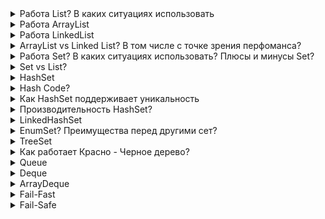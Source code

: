 <details><summary>Работа List? В каких ситуациях использовать</summary>
    <p><b>List</b> - это тип данных, в котором каждый элемент содержит какой-то контент (объект сылочного типа данных),
        а также ссылку на следующий элемент списка
    </p>
    <p>Интерфейс List объединяет несколько реализаций: <b>ArrayList, LinkedList, Vector, Stack</b></p>
    <img src="https://vertex-academy.com/tutorials/wp-content/uploads/2018/06/list-java-vertex-academy.png" width="30%" ><br>
    <p>Основное преимущество списка по сравнению с массивом - его можно легко расширять</p>
    <ul>методы:
        <li><b>int size()</b></li>
        <li><b>boolean isEmpty()</b></li>
        <li><b>boolean contains(Object o)</b></li>
        <li><b>Iterator&lt;E&gt; iterator()</b></li>
        <li><b>Object[] toArray()</b></li>
        <li><b>boolean add(E e)</b></li>
        <li><b>boolean remove(Object o)</b></li>
        <li><b>boolean containsAll(Collection&lt;?&gt; c)</b></li>
        <li><b>boolean addAll(Collection&lt;? extends E&gt; c)</b></li>
        <li><b>void clear()</b></li>
        <li><b>E get(int index)</b></li>
        <li><b>E set(int index, E element)</b></li>
        <li><b>int indexOf(Object o)</b></li>
        <li><b>int lastIndexOf(Object o)</b></li>
        <li><b>of(E... elements)</b> - статические методы</li>
        <li><b>default void replaceAll(UnaryOperator&lt;E&gt; operator)</b> - default method</li>
        <li><b>default void sort(Comparator&lt;? super E&gt; c)</b> - default method</li>
    </ul>
    <ul>использование когда:
        <li>есть элементы, которые могут повторяться</li>
        <li>нужен доступ к элементам по индексу</li>
        <li>возможны null</li>
    </ul>
</details>

<details><summary>Работа ArrayList</summary>
    <p>ArrayList одна из реализаций интерфейса List. В основе ArrayList лежит идея динамического массива, с возможностью
        добавлять и удалять элементы, при этом будет увеличиваться или уменьшаться по мере необходимости
    </p>
    <ul>Конструкторы:
        <li>public ArrayList()</li>
        <li>public ArrayList(int initialCapacity)</li>
        <li>public ArrayList(Collection&lt;? extends E&gt; c)</li>
    </ul>
    <p>При инициализации ArrayList с помощью конструктора без параметров, под капотом, создается массив <b>elementData</b>
    с дефолтным количеством элементов <b>capacity</b> 10 типа Object.
    </p>
    <p>Так же можно инициализировать ArrayList с определенным кол-вом элементов, используя конструктор <b>public ArrayList(int initialCapacity)</b>,
    в случаи передачи 0 - будет инициализирован пустой массив, при передаче отрицательного значения будет выбрашено исключение IllegalArgumentException
    </p>
    <ol>Добавление элементов: list.add("0"):
        <li>проверяется, достаточно ли места в массиве для вставки нового элемента: ensureCapacity(size + 1);</li>
        <li>если достаточно, элемент добавляется в массив: elementData[size++] = element;</li>
        <li>если нет, вызывается метод grow(size + 1) в котором производится увеличение capacity, затем
            копирование существующего массива в новый, с учетом нового размера (capacity) где в конечном итоге вызывается
            нативный метод: System.arraycopy()
        </li>
    </ol>
    <ol>Добавление в «середину» списка: list.add(5, "100"):
        <li>проверяется, достаточно ли места в массиве для вставки нового элемента: ensureCapacity(size+1);</li>
        <li>подготавливается место для нового элемента с помощью: System.arraycopy()</li>
        <li>перезаписывается значение у элемента с указанным индексом: elementData[index] = element; size++;</li>
    </ol>
    <ol>Удаление элементов по индексу:
        <li>Определяется какое количество элементов надо скопировать: int numMoved = size - index - 1;</li>
        <li>затем копируем элементы используя System.arraycopy()</li>
        <li>Уменьшается размер массива и последнему элементу присваивается null: elementData[--size] = null</li>
    </ol>
    <p>При удалении по значению, в цикле просматриваются все элементы списка, до тех пор пока не будет найдено соответствие. Удален будет лишь первый найденный элемент.</p>
</details>

<details><summary>Работа LinkedList</summary>
    <p><b>LinkedList</b> одна из реализаций List, которая еще реализует интерфейс Deque, что обеспечивает создание связанного списка
        в виде двунаправленной очереди. Который позволяет хранить элементы любого ссылочного типа данных.
    </p>
    <p>Каждый элемент этого списка является узлом (объектом внутреннего класса Node), который хранит ссылки на следующий и предыдущий элемент
        этой коллекции, а так же ссылку на сам элемент помещенный в эту коллекцию
    </p>
    <ul>Конструкторы:
        <li>public LinkedList()</li>
        <li>public LinkedList(Collection&lt;? extends E&gt; c)</li>
    </ul>
    <p><b>Создание связанного списка</b>: LinkedList&lt;Integer&gt list = new LinkedList&lt;&gt()<br>
        после создание экземпляра LinkedList, внутри у него создаются поля:<br>
        int size = 0;<br>
        Node&lt;E&gt; first;<br>
        Node&lt;E&gt; last;
    </p>
    <p><b>Добавление объекта в конец связанного списка</b>: list.add(8)<br>
        Создается объект элемента, создается объект узла (Node), которому в поле item задается значение элемента.
        Так же задаются поля next и prev ссылками на следующий и предыдущий узел списка соответственно. Изменяется поле size списка.
        Если это был первый элемент списка по поля узла next и prev будут иметь null ссылки 
    </p>
    <p><b>Добавление следующего элемента:</b><br>
        Сначала создается узел для нового элемента и устанавливается ссылка в поле prev на существующий элемент предыдущего узла коллекции,
        а следующим элементом у созданного узла остается null. Также этот новый узел сохраняется в переменную связанного списка last
    </p>
    <ol><b>Добавление объекта в середину связанного списка:</b>list.add(1, 13);
        <li>Сначала осуществляется проверка значения index, которое должно быть положительным числом, меньшим или равным размеру списка</li>
        <li>Если index равен размеру коллекции, то осуществляются действия, по вставке элемента в конец существующего списка</li>
        <li>Если же index не равен size списка, то осуществляется вставка перед элементом, который до этой вставки имеет заданный индекс</li>
        <li>С помощью метода node(index) определяется узел, находящийся в данный момент под индексом, под который нам необходимо вставить новый узел. 
            Поиск данного узла осуществляется с помощью простого цикла for
        </li>
        <li>Создается узел для нового элемента, устанавливается ссылка на предыдущий элемент и на следующий элемент</li>
    </ol>
    <p>Методы для удаления элементов: <br>
        <img src="https://habrastorage.org/r/w1560/web/52e/b4d/075/52eb4d07565e444e966ebeb652dd8202.jpg" width="50%">
    </p>
    <ol>Удаление элемента из связанного списка по его значению: list.remove(someObject);
        <li>Искомый объект сравнивается по порядку со всеми элементами, сохраненными в узлах списка, начиная с нулевого узла</li>
        <li>Когда найден узел, элемент которого равен искомому объекту, первым делом элемент сохраняется в отдельной переменной</li>
        <li>Переопределяются ссылки соседних узлов так, чтобы они указывали друг на друга</li>
        <li>Затем обнуляется значение узла, который содержит удаляемый объект, а также уменьшается размер коллекции</li>
    </ol>
</details>
<details><summary>ArrayList vs Linked List? В том числе с точке зрения перфоманса?</summary>
    <ol>Преимущества ArrayList
        <li>Возможность доступа к произвольному элементу по индексу за постоянное время</li>
        <li>Минимум накладных расходов при хранении такого списка</li>
        <li>Вставка в конец списка в среднем производится так же за постоянное время</li>
        <li>Удаление последнего элемента происходит за константное время</li>
        <li>Тк в основе массив - а массив в памяти хранится как непрерывный набор данных, что дает преимущества в производительности</li>
    </ol>
    <ol>Недостатки ArrayList
        <li>При вставке/удалении элемента в середине списка — это взывает перезапись всех элементов размещенных «правее»</li>
        <li>При удалении элементов размер массива не уменьшается, до явного вызова метода trimToSize()</li>
    </ol>
    <ol>Преимущества LinkedList 
        <li>Вставка/удаление/получение элементов из начала и конца списка происходит за константное время</li>
    </ol>
    <ol>Недостатки LinkedList 
        <li>Все операции из середины списка выполняются в среднем за линейное время</li>
        <li>Больше накладных расходов памяти, тк для содержаниея одного элемента, создаются еще ссылки на пред. и след. элементы,
            при удалении элементов они перезаписываются null, и ожидают gc
        </li>
    </ol>
    <table>
        <thead>
            <tr>
                <td style="border:solid 2px">Operation</td>
                <td style="border:solid 2px">ArrayList</td>
                <td style="border:solid 2px">LinkedList</td>
            </tr>
        </thead>
        <tbody>
            <tr>
                <td>add (в начало)</td>
                <td>O(n)</td>
                <td>O(1)</td>
            </tr>
            <tr>
                <td>add (в середину)</td>
                <td>O(n)</td>
                <td>O(n)</td>
            </tr>
            <tr  style="border-bottom:solid 2px">
                <td>add (в конец списка)</td>
                <td>O(n)</td>
                <td>O(1)</td>
            </tr>
            <tr>
                <td>get (первый элемент)</td>
                <td>O(1)</td>
                <td>O(1)</td>
            </tr>
            <tr>
                <td>get (из середины)</td>
                <td>O(1)</td>
                <td>O(n)</td>
            </tr>
            <tr  style="border-bottom:solid 2px">
                <td>get (последний элемент)</td>
                <td>O(1)</td>
                <td>O(1)</td>
            </tr>
            <tr>
                <td>delete (первый элемент)</td>
                <td>O(n)</td>
                <td>O(1)</td>
            </tr>
            <tr>
                <td>delete (из середины)</td>
                <td>O(n)</td>
                <td>O(n)</td>
            </tr>
            <tr  style="border-bottom:solid 2px">
                <td>delete (последний элемент)</td>
                <td>O(1)</td>
                <td>O(1)</td>
            </tr>
        </tbody>
    </table>
    <p><b>LinkedList</b> - стоит использовать когда нам предстоит очень много операций вставки/удаления в начале и конце списка</p>
    <p>В остальных случаях лучше использовать <b>ArrayList</b>. ArrayList более предсказуем для процессора, с точки зрения расположения 
        данных. Это массив, а там элементы расположены последовательно, занимая непрырывную область памяти. Это хорошо, так как 
        позволяет подгружать данные в кэши процессора без cache miss'ов. Процессор не простаивает, ожидая данные из оперативной памяти.
        С LinkedList такого нет, т.к. элементы располагаются в разных участках памяти, и предугадать расположение следующего элемента процессору не под силам.</p>
</details>
<details><summary>Работа Set? В каких ситуациях использовать? Плюсы и минусы Set?</summary>
    <p><b>Set</b> представляет набор уникальных элементов. Set расширяет интерфейс Collection. Set не добавляет новых методов, только вносит изменения унаследованные.
        В частности, метод add() добавляет элемент в коллекцию и возвращает true, если в коллекции еще нет такого элемента.</p>
    <ul><b>Set</b> имеет 3 часто используемых реализации:
        <li><b>HashSet</b> - хранит элементы в произвольном порядке, но быстро ищет. Подходит, если порядок не важен, но важна скорость</li>
        <li><b>LinkedHashSet</b> - хранить элементы в порядке добавления, работает медленней</li>
        <li><b>TreeSet</b> - хранит элементы отсортированными</li>
    </ul>
</details>
<details><summary>Set vs List?</summary>
    <ul>Различия:
        <li>List может хранить дублирующиеся элементы, Set - нет</li>
        <li>List поддерживает порядок вставки, Set - нет</li>
        <li>List может хранить любое количество null, Set - только одно значение</li>
        <li>List может предоставить элемент по индексу, Set - нет</li>
        <li>Для перебора элементов List использует ListIterator(двунаправленный перебор), Set - Iterator</li>
    </ul>
</details>
<details><summary>HashSet</summary>
    <p><b>HashSet</b> реализует интерфейс Set, основан на хэш-таблице, а также поддерживается с помощью экземпляра HashMap</p>
    <ul>Конструкторы:
        <li><b>public HashSet()</b> - инициализирует пустую HashMap</li>
        <li><b>public HashSet(int initialCapacity)</b></li>
        <li><b>HashSet(int initialCapacity, float loadFactor, boolean dummy)</b> - инициализирует новый пустой linked hash set</li>
    </ul>
    <ul>Методы:
        <li><b>public boolean add(E e)</b> - выполняет map.put(e, PRESENT)</li>
        <li><b>public boolean remove(Object o)</b> - map.remove(o)</li>
        <li><b>size()</b></li>
        <li><b>isEmpty()</b></li>
        <li><b>contains(Object o)</b></li>
        <li><b>public Object[] toArray()</b></li>
    </ul>
    <p>HashSet основан на HashMap, где элементами являются ключи, а значения HashMap заполняются пустыми объектами</p>
    <p>Мы не можем получить элементы по отдельности из HashSet, может только итерироваться по всем элементам, и получить в виде массива
        используя методы toArray
    </p>
    <ul>Поведение:
        <li>HashMap — это массив бакетов с емкостью по умолчанию 16 элементов. Каждый бакет хранит в себе элементы в виде связанного списка.
            Бакет определяется с помощью побитовых операций над хеш-кодом объекта.            
        </li>
        <li>Если для разных объектов с разными хеш-кодами был определен один и тот же бакет - они в нем будут хранится в виде связанного списка</li>
        <li>Если коэффициент загрузки достигнут, создается новый массив, вдвое превышающий размер предыдущего, и все элементы повторно хешируются 
            и перераспределяются между новыми соответствующими корзинами
        </li>
    </ul>
</details>
<details><summary>Hash Code?</summary>
    <p><b>Хеш-функция</b> - функция, осуществляющая преобразование массива входных данных произвольной длины в выходную битовую строку 
        установленной длины, выполняемое определённым алгоритмом. Преобразование, производимое хеш-функцией, называется хешированием. 
        Исходные данные называются входным массивом
    </p>
    <p>Относительно Java метод hashCode() является хеш-функцией. Этот метод есть у каждого класса, тк этот метод объявлен в классе Object.</p>
    <p>hashCode() возвращает значение (хеш-код) типа int, соответственно множество этих значений ограничено диапазоном примитивного типа int</p>
    <ul>Контракт hashCode:
        <li>для одного и того-же объекта, хеш-код всегда будет одинаковым</li>
        <li>если объекты одинаковые, то и хеш-коды одинаковые</li>
        <li>если хеш-коды равны, то входные объекты не всегда равны (коллизия)</li>
        <li>если хеш-коды разные, то и объекты гарантированно разные</li>
    </ul>
</details>
<details><summary>Как HashSet поддерживает уникальность</summary>
    <p>За счет hashCode и equals</p>
</details>
<details><summary>Производительность HashSet?</summary>
    <p>На производительность HashSet влияют в основном два параметра — его Initial Capacity и Load Factor</p>
    <p>Ожидаемая сложность алгоритма добавления элемента в набор составляет O(1), которая может упасть до O(n) 
        в худшем случае (присутствует только одна корзина) — поэтому важно поддерживать правильную емкость HashSet
    </p>
    <p>Важное примечание: начиная с JDK 8 временная сложность в наихудшем случае составляет O(log*n)</p>
    <ul>Компромис выбора Capacity и Load Factor
        <li>Высокая начальная емкость хороша для большого количества записей в сочетании с небольшим количеством итераций или без них</li>
        <li>Низкая начальная емкость хороша для нескольких записей с большим количеством итераций</li>
    </ul>
</details>
<details><summary>LinkedHashSet</summary>
    <p>LinkedHashSet расширяет класс HashSet, не добавляя никаких новых методов. Класс поддерживает связный список элементов набора в 
        том порядке, в котором они вставлялись. Это позволяет организовать упорядоченную итерацию вставки в набор
    </p>
    <ul>Кщнструкторы:
        <li>
            <b>public LinkedHashSet()</b> - который вызывает конструктор HashSet: super(16, .75f, true) - в результате чего инициализируется LinkedHashMap
        </li>
        <li>...все конструкторы вызывают конструкторs суперкласса HashSet - передавая туда параметры - в результате чего инициализируются LinkedHashMap</li>
    </ul>
</details>
<details><summary>EnumSet? Преимущества перед другими сет?</summary>
    <p><b>EnumSet</b> специализированная реализация Set, предназначенная для работы с Enum.</p>
    <p>Так как EnumSet это абстрактный класс, то мы не можем создать инстанс напрямую. Но у него есть статические фабричные методы для создания экземпляров</p>
    <ul>2 реализации EnumSet
        <li><b>RegularEnumSet</b> - использует один длинный объект для хранения элементов EnumSet. Каждый бит элемента long представляет значение Enum. 
            Поскольку размер long составляет 64 бита, он может хранить до 64 различных элементов
        </li>
        <li><b>JumboEnumSet</b> - использует массив long, для хранения элементов EnumSet. Единственное отличие от RegularEnumSet заключается в том,
            что JumboEnumSet использует long массив для хранения битового вектора, что позволяет хранить более 64 значений.
        </li>
    </ul>
    <ul>Особенности:
        <li>Расширяет AbstractSet и реализует Set</li>
        <li>EnumSet не синхронизированная</li>
        <li>Высокопроизводительная коллекция, быстрей чем HashSet</li>
        <li>Все элементы в EnumSet должны исходить из одного типа перечисления, который указывается при создании набора явно или неявно</li>
        <li>Не допускает <b>null</b></li>
        <li>Он использует <b>fail safe</b> (отказоустойчивый) итератор, поэтому он не бросает исключение ConcurrentModificationException,
            если коллекция будет изменена во время итерации
        </li>
        <li>Представляет паттерн Фабрика для инициализации объектов</li>
    </ul>
    <ol>Преимущества EnumSet:
        <li>EnumSet быстрее, чем HashSet, потому что нам не нужно вычислять хэш-код, чтобы найти нужное ведро</li>
        <li>Вычисления выполняются за постоянное время, а требуемое пространство очень мало</li>
    </ol>
    <ul>Методы:
        <li><b>allOf(Class&lt;E&gt; elementType)</b> - создает коллекцию из всех значений переданного класса перечисления</li>
        <li><b>complementOf(EnumSet&lt;E&gt; s)</b> - создает набор перечислений с тем же типом элементов, что и указанный набор
            перечислений, изначально содержащий все элементы этого типа, не содержащиеся в указанном наборе
        </li>
        <li><b>noneOf(Class&lt;E&gt; elementType)</b> - создает пустой набор enum с указанным типом элемента</li>
        <li><b>range(E from, E to)</b> - Создает набор перечислений, первоначально содержащий все элементы в диапазоне,
            определяемом двумя указанными конечными точками
        </li>
        <li><b>of</b> - различные вариации создания набора из перечислений</li>
    </ul>
</details>
<details><summary>TreeSet</summary>
    <p><b>TreeSet</b> — это отсортированная коллекция, которая расширяет класс AbstractSet и реализует интерфейс NavigableSet</p>
    <p>TreeSet использует самобалансирующееся бинарное дерево поиска, точнее красно-черное дерево.</p>
    <ul>Особенности:
        <li>Хранит уникальные элементы</li>
        <li>Он не сохраняет порядок вставки элементов</li>
        <li>Сортирует элементы относительно переданного компаратора или реализованного Comparable в классе объекта</li>
        <li>Не синхронизированный</li>
        <li>До Java 7 можно было добавлять пустые элементы в пустой TreeSet. После - нет</li>
    </ul>
    <p>Производительность: По сравнению с HashSet производительность TreeSet ниже. Такие операции, как добавление, удаление
        и поиск, занимают O(log n) времени, в то время как такие операции, как печать n элементов в отсортированном порядке,
        требуют O(n) времени
    </p>
</details>
<details><summary>Как работает Красно - Черное дерево?</summary>
    <p><b>Красно-чёрное дерево</b> — один из видов самобалансирующихся двоичных деревьев поиска, гарантирующих логарифмический 
        рост высоты дерева от числа узлов и позволяющее быстро выполнять основные операции дерева поиска: добавление, удаление 
        и поиск узла. Сбалансированность достигается за счёт введения дополнительного атрибута узла дерева — «цвета». Этот атрибут 
        может принимать одно из двух возможных значений — «чёрный» или «красный».
    </p>
    <ol>Свойства:
        <li>Для каждого узла с ключом $ k $ выполняется критерий упорядочения: ключи всех левых потомков < k < ключи всех правых потомков</li>
        <li>Каждый узел окрашен либо в красный, либо в черный цвет (в структуре данных узла появляется дополнительное поле – бит цвета)</li>
        <li>Корень окрашен в черный цвет</li>
        <li>Листья (так называемые NULL-узлы) окрашены в черный цвет</li>
        <li>Каждый красный узел должен иметь два черных дочерних узла. Нужно отметить, что у черного узла могут быть 
            черные дочерние узлы. Красные узлы в качестве дочерних могут иметь только черные
        </li>
        <li>Пути от узла к его листьям должны содержать одинаковое количество черных узлов(это черная высота)</li>
    </ol>
    <p>Соблюдение свойств красно-черного дерева позволяет обеспечить выполнение операций вставки, удаления и выборки за время O(log n)</p>
    <a href="https://habr.com/ru/post/555404/">Понимаем красно-черное дерево</a>
</details>
<details><summary>Queue</summary>
    <p>Обобщенный интерфейс Queue<E> расширяет базовый интерфейс Collection и определяет поведение класса в качестве однонаправленной очереди</p>
    <ul>Методы:
        <li><b>E element()</b> - возвращает, но не удаляет, элемент из начала очереди. Если очередь пуста, генерирует исключение NoSuchElementException</li>
        <li><b>boolean offer(E obj)</b> - добавляет элемент obj в конец очереди. Если элемент удачно добавлен, возвращает true, иначе - false</li>
        <li><b>E peek()</b> - возвращает без удаления элемент из начала очереди. Если очередь пуста, возвращает значение null</li>
        <li><b>E poll()</b> - возвращает с удалением элемент из начала очереди. Если очередь пуста, возвращает значение null</li>
        <li><b>E remove()</b> - возвращает с удалением элемент из начала очереди. Если очередь пуста, генерирует исключение NoSuchElementException</li>
    </ul>
</details>
<details><summary>Deque</summary>
    <p>Deque расширяет интерфейс Queue и определяет поведение двунаправленной очереди, которая работает как обычная однонаправленная очередь, либо как стек, действующий по принципу LIFO</p>
    <ul>Методы:
        <li><b>void addFirst(E obj)</b> - добавляет элемент в начало очереди</li>
        <li><b>void addLast(E obj)</b> - добавляет элемент obj в конец очереди</li>
        <li><b>E getFirst()</b> - возвращает без удаления элемент из головы очереди. Если очередь пуста, генерирует исключение NoSuchElementException</li>
        <li><b>E getLast()</b> - возвращает без удаления последний элемент очереди. Если очередь пуста, генерирует исключение NoSuchElementException</li>
        <li><b>boolean offerFirst(E obj)</b> - добавляет элемент obj в самое начало очереди. Если элемент удачно добавлен, возвращает true, иначе - false</li>
        <li><b>boolean offerLast(E obj)</b> - добавляет элемент obj в конец очереди. Если элемент удачно добавлен, возвращает true, иначе - false</li>
        <li><b>E peekFirst()</b> - возвращает без удаления элемент из начала очереди. Если очередь пуста, возвращает значение null</li>
        <li><b>E peekLast()</b> - возвращает без удаления последний элемент очереди. Если очередь пуста, возвращает значение null</li>
        <li><b>E pollFirst()</b> - возвращает с удалением элемент из начала очереди. Если очередь пуста, возвращает значение null</li>
        <li><b>E pollLast()</b> - возвращает с удалением последний элемент очереди. Если очередь пуста, возвращает значение null</li>
        <li><b>E pop()</b> - возвращает с удалением элемент из начала очереди. Если очередь пуста, генерирует исключение NoSuchElementException</li>
        <li><b>void push(E element)</b> - добавляет элемент в самое начало очереди</li>
        <li><b>E removeFirst()</b> - возвращает с удалением элемент из начала очереди. Если очередь пуста, генерирует исключение NoSuchElementException</li>
        <li><b>E removeLast()</b> - возвращает с удалением элемент из конца очереди. Если очередь пуста, генерирует исключение NoSuchElementException</li>
        <li><b>boolean removeFirstOccurrence(Object obj)</b> - удаляет первый встреченный элемент obj из очереди. Если удаление произшло, то возвращает true, иначе возвращает false</li>
        <li><b>boolean removeLastOccurrence(Object obj)</b> - удаляет последний встреченный элемент obj из очереди. Если удаление произшло, то возвращает true, иначе возвращает false</li>
    </ul>
</details>
<details><summary>ArrayDeque</summary>
    <p>Класс представляют обобщенную двунаправленную очередь, наследуя функционал от класса AbstractCollection и применяя интерфейс Deque</p>
    <p>Эта коллекция представляет собой реализацию с использованием массивов, подобно ArrayList, но не позволяет обращаться к элементам по индексу и хранение null</p>
    <ol>Особенности:
        <li>Непотокобезопасная</li>
        <li>не поддерживает хранение null</li>
        <li>Работает значительно быстрее, чем синхронизированный Stack</li>
        <li>Является более быстрой очередью, чем LinkedList, из-за лучшей локальности ссылки</li>
        <li>Большинство операций имеют постоянную временную сложность</li>
        <li>Итератор, возвращаемый ArrayDeque, является fail-fast (отказоустойчивым)</li>
        <li>ArrayDeque автоматически удваивает размер массива, когда указатель начала и хвоста встречаются друг с другом при добавлении элемента</li>
    </ol>
    <ul>Конструкторы:
        <li><b>ArrayDeque()</b> - создает пустую очередь</li>
        <li><b>ArrayDeque(Collection&lt;? extends E&gt;	 col)</b> - создает очередь, наполненную элементами из коллекции col</li>
        <li><b>ArrayDeque(int capacity)</b> - создает очередь с начальной емкостью capacity. Если мы явно не указываем начальную емкость, то емкость по умолчанию будет равна 16</li>
    </ul>
    <p>Работа как Стек: если мы используем методы для добавлени <b>push</b>, а для извлечения <b>pop</b> то ArrayDeque будет работать как стек:<br>
        когда мы извлекаем элемент, он устанавливает элемент в позиции head как нулевой, чтобы элемент мог быть удален сборщиком мусора, а затем перемещает указатель head на единицу назад<br>
        <img src="https://www.baeldung.com/wp-content/uploads/2017/11/Stack.jpg" >
    </p>
    <p>Работа как очередь: Когда мы добавляем элемент с помощью метода <b>offer</b>, он перемещает хвостовой указатель на единицу. В то время как, когда получаем элемент
        методом <b>poll</b>, он устанавливает для элемента в позиции head значение null, чтобы элемент мог быть удален сборщиком мусора, а затем перемещает указатель head<br>
        <img src="https://www.baeldung.com/wp-content/uploads/2017/11/Queue.jpg" > 
    </p>
</details>
<details><summary>Fail-Fast</summary>
    <p>Fail-Fast прерывают работу как можно быстрее, немедленно обнаруживая сбои и останавливая всю операцию</p>
    <p>Коллекции поддерживают внутренний счетчик под названием modCount. Каждый раз, когда элемент добавляется или удаляется из коллекции, этот счетчик увеличивается</p>
    <p>при каждом вызове next() текущее значение modCount сравнивается с начальным значением. В случае несоответствия генерируется исключение ConcurrentModificationException,
        которое прерывает всю операцию
    </p>
    <p>Если во время итерации по коллекции элемент удаляется с помощью метода iterator remove(), это совершенно безопасно и не вызывает исключения</p>
</details>
<details><summary>Fail-Safe</summary>
    <p>Отказоустойчивые итераторы предпочитают отсутствие сбоев неудобствам обработки исключений</p>
    <p>Эти итераторы создают клон фактической коллекции и перебирают ее. Если какое-либо изменение происходит после создания итератора, копия остается нетронутой.
        Следовательно, эти итераторы продолжают перебирать коллекцию, даже если она изменена.
    </p>
    <ul>Недостатки:
        <li>Нет гарантии получения обновленной коллекции, так как fail-safe итератор работает с копией первоначальной коллекции</li>
        <li>Дополнительные расходы на создание клона коллекции</li>
    </ul>
    <p>Однако важно помнить, что действительно отказоустойчивых итераторов не существует. Правильный термин — слабо согласованный</p>
    <p>Недостатком является то, что итератор не гарантирует возврат обновленных данных из коллекции, поскольку он работает с клоном, а не с фактической коллекцией</p>
    <p></p>
</details>